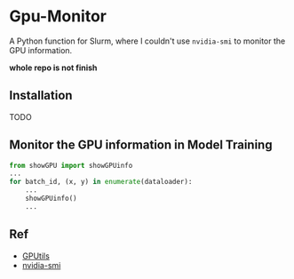 # Gpu-Monitor
A Python function for Slurm, where I couldn't use `nvidia-smi` to monitor the GPU information.

**whole repo is not finish**

## Installation
TODO




## Monitor the GPU information in Model Training

```python
from showGPU import showGPUinfo
...
for batch_id, (x, y) in enumerate(dataloader):
    ...
    showGPUinfo()
    ...
```


## Ref
- [GPUtils](https://github.com/anderskm/gputil)
- [nvidia-smi](https://nvidia.custhelp.com/app/answers/detail/a_id/3751/~/useful-nvidia-smi-queries)